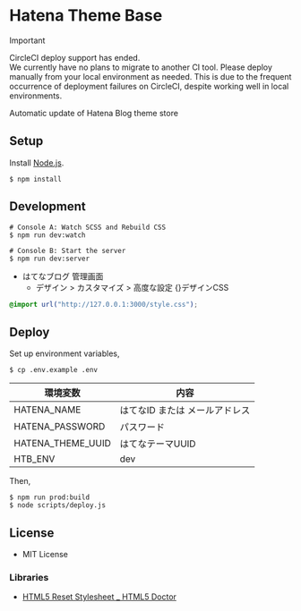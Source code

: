 # Hatena Theme Base

> [!IMPORTANT]
> CircleCI deploy support has ended.  
> We currently have no plans to migrate to another CI tool. Please deploy manually from your local environment as needed.
> This is due to the frequent occurrence of deployment failures on CircleCI, despite working well in local environments.

Automatic update of Hatena Blog theme store


## Setup

Install [Node.js](https://nodejs.org/ja/).

```shell
$ npm install
```


## Development

```shell
# Console A: Watch SCSS and Rebuild CSS
$ npm run dev:watch
```

```shell
# Console B: Start the server
$ npm run dev:server
```

- はてなブログ 管理画面
  - デザイン > カスタマイズ > 高度な設定 {}デザインCSS

```css
@import url("http://127.0.0.1:3000/style.css");
```


## Deploy

Set up environment variables,

```shell
$ cp .env.example .env
```

| 環境変数 | 内容 |
| --- | --- |
| HATENA_NAME | はてなID または メールアドレス |
| HATENA_PASSWORD | パスワード |
| HATENA_THEME_UUID | はてなテーマUUID |
| HTB_ENV | dev |

Then,

```shell
$ npm run prod:build
$ node scripts/deploy.js
```


## License

- MIT License


### Libraries

- [HTML5 Reset Stylesheet _ HTML5 Doctor](http://html5doctor.com/html-5-reset-stylesheet/)
